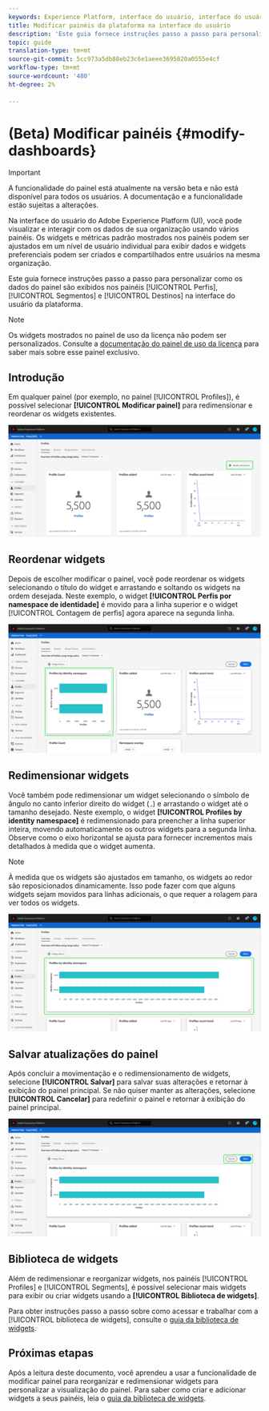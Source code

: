 ```yaml
---
keywords: Experience Platform, interface do usuário, interface do usuário, painéis, painel, perfis, segmentos, destinos, uso de licença
title: Modificar painéis da plataforma na interface do usuário
description: 'Este guia fornece instruções passo a passo para personalizar como os dados do Adobe Experience Platform de sua organização são exibidos nos painéis. '
topic: guide
translation-type: tm+mt
source-git-commit: 5cc973a5db88eb23c6e1aeee3695820a0555e4cf
workflow-type: tm+mt
source-wordcount: '480'
ht-degree: 2%

---
```



# (Beta) Modificar painéis {#modify-dashboards}

>[!IMPORTANT]
>
>A funcionalidade do painel está atualmente na versão beta e não está disponível para todos os usuários. A documentação e a funcionalidade estão sujeitas a alterações.

Na interface do usuário do Adobe Experience Platform (UI), você pode visualizar e interagir com os dados de sua organização usando vários painéis. Os widgets e métricas padrão mostrados nos painéis podem ser ajustados em um nível de usuário individual para exibir dados e widgets preferenciais podem ser criados e compartilhados entre usuários na mesma organização.

Este guia fornece instruções passo a passo para personalizar como os dados do painel são exibidos nos painéis [!UICONTROL Perfis], [!UICONTROL Segmentos] e [!UICONTROL Destinos] na interface do usuário da plataforma.

>[!NOTE]
>
>Os widgets mostrados no painel de uso da licença não podem ser personalizados. Consulte a [documentação do painel de uso da licença](guides/license-usage.md) para saber mais sobre esse painel exclusivo.

## Introdução

Em qualquer painel (por exemplo, no painel [!UICONTROL Profiles]), é possível selecionar **[!UICONTROL Modificar painel]** para redimensionar e reordenar os widgets existentes.

![](images/customization/modify-dashboard.png)

## Reordenar widgets

Depois de escolher modificar o painel, você pode reordenar os widgets selecionando o título do widget e arrastando e soltando os widgets na ordem desejada. Neste exemplo, o widget **[!UICONTROL Perfis por namespace de identidade]** é movido para a linha superior e o widget [!UICONTROL Contagem de perfis] agora aparece na segunda linha.

![](images/customization/move-widget.png)

## Redimensionar widgets

Você também pode redimensionar um widget selecionando o símbolo de ângulo no canto inferior direito do widget (`⌟`) e arrastando o widget até o tamanho desejado. Neste exemplo, o widget **[!UICONTROL Profiles by identity namespace]** é redimensionado para preencher a linha superior inteira, movendo automaticamente os outros widgets para a segunda linha. Observe como o eixo horizontal se ajusta para fornecer incrementos mais detalhados à medida que o widget aumenta.

>[!NOTE]
>
>À medida que os widgets são ajustados em tamanho, os widgets ao redor são reposicionados dinamicamente. Isso pode fazer com que alguns widgets sejam movidos para linhas adicionais, o que requer a rolagem para ver todos os widgets.

![](images/customization/resize-widget.png)

## Salvar atualizações do painel

Após concluir a movimentação e o redimensionamento de widgets, selecione **[!UICONTROL Salvar]** para salvar suas alterações e retornar à exibição do painel principal. Se não quiser manter as alterações, selecione **[!UICONTROL Cancelar]** para redefinir o painel e retornar à exibição do painel principal.

![](images/customization/save-changes.png)

## Biblioteca de widgets

Além de redimensionar e reorganizar widgets, nos painéis [!UICONTROL Profiles] e [!UICONTROL Segments], é possível selecionar mais widgets para exibir ou criar widgets usando a **[!UICONTROL Biblioteca de widgets]**.

Para obter instruções passo a passo sobre como acessar e trabalhar com a [!UICONTROL biblioteca de widgets], consulte o [guia da biblioteca de widgets](widget-library.md).

## Próximas etapas

Após a leitura deste documento, você aprendeu a usar a funcionalidade de modificar painel para reorganizar e redimensionar widgets para personalizar a visualização do painel. Para saber como criar e adicionar widgets a seus painéis, leia o [guia da biblioteca de widgets](widget-library.md).